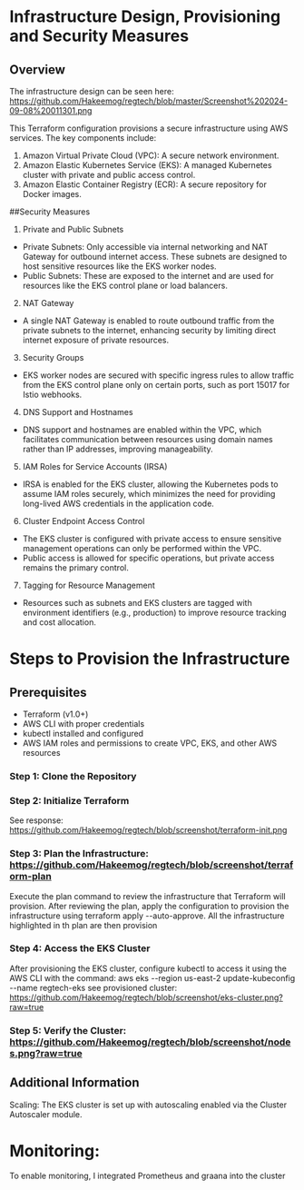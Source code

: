 # Infrastructure Design, Provisioning and Security Measures

## Overview

The infrastructure design can be seen here: https://github.com/Hakeemog/regtech/blob/master/Screenshot%202024-09-08%20011301.png

This Terraform configuration provisions a secure infrastructure using AWS services. The key components include:

1. Amazon Virtual Private Cloud (VPC): A secure network environment.
2. Amazon Elastic Kubernetes Service (EKS): A managed Kubernetes cluster with private and public access control.
3. Amazon Elastic Container Registry (ECR): A secure repository for Docker images.
   
##Security Measures
1. Private and Public Subnets
- Private Subnets: Only accessible via internal networking and NAT Gateway for outbound internet access. These subnets are designed to host sensitive resources like the EKS worker nodes.
- Public Subnets: These are exposed to the internet and are used for resources like the EKS control plane or load balancers.
2. NAT Gateway
- A single NAT Gateway is enabled to route outbound traffic from the private subnets to the internet, enhancing security by limiting direct internet exposure of private resources.
3. Security Groups
- EKS worker nodes are secured with specific ingress rules to allow traffic from the EKS control plane only on certain ports, such as port 15017 for Istio webhooks.
4. DNS Support and Hostnames
- DNS support and hostnames are enabled within the VPC, which facilitates communication between resources using domain names rather than IP addresses, improving manageability.
5. IAM Roles for Service Accounts (IRSA)
- IRSA is enabled for the EKS cluster, allowing the Kubernetes pods to assume IAM roles securely, which minimizes the need for providing long-lived AWS credentials in the application code.
6. Cluster Endpoint Access Control
- The EKS cluster is configured with private access to ensure sensitive management operations can only be performed within the VPC.
- Public access is allowed for specific operations, but private access remains the primary control.
7. Tagging for Resource Management
- Resources such as subnets and EKS clusters are tagged with environment identifiers (e.g., production) to improve resource tracking and cost allocation.
  
# Steps to Provision the Infrastructure

## Prerequisites
- Terraform (v1.0+)
- AWS CLI with proper credentials
- kubectl installed and configured
- AWS IAM roles and permissions to create VPC, EKS, and other AWS resources
  
### Step 1: Clone the Repository
###   Step 2: Initialize Terraform
See response:  https://github.com/Hakeemog/regtech/blob/screenshot/terraform-init.png
### Step 3: Plan the Infrastructure:  https://github.com/Hakeemog/regtech/blob/screenshot/terraform-plan
Execute the plan command to review the infrastructure that Terraform will provision. After reviewing the plan, apply the configuration to provision the infrastructure using terraform apply --auto-approve.
All the infrastructure highlighted in th plan are then provision
### Step 4: Access the EKS Cluster
After provisioning the EKS cluster, configure kubectl to access it using the AWS CLI with the command: aws eks --region us-east-2 update-kubeconfig --name regtech-eks
see provisioned cluster: https://github.com/Hakeemog/regtech/blob/screenshot/eks-cluster.png?raw=true
### Step 5: Verify the Cluster: https://github.com/Hakeemog/regtech/blob/screenshot/nodes.png?raw=true

## Additional Information
Scaling: The EKS cluster is set up with autoscaling enabled via the Cluster Autoscaler module.

# Monitoring: 

To enable monitoring, I integrated Prometheus and graana into the cluster
